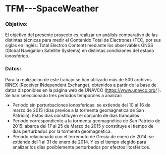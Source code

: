 # TFM---SpaceWeather

### Objetivo:
El objetivo del presente proyecto es realizar un análisis comparativo de las distintas técnicas para medir el Contenido Total de Electrones (TEC, por sus siglas en inglés: Total Electron Content) mediante los observables GNSS (Global Navigation Satellite Systems) en distintas condiciones del estado ionosférico.


### Datos:
Para la realización de este trabajo se han utilizado más de 500 archivos RINEX (Receiver INdependent Exchange), obtenidos a partir de la base de datos disponibles en la página web de UNAVCO (https://www.unavco.org/ ). 
Se han seleccionado tres periodos temporales a analizar: 
* Periodo sin perturbaciones ionosfericas: se extiende del 10 al 16 de marzo de 2015 (días previos a la tormenta geomagnética de San Patricio). Estos días constituyen el conjunto de días tranquilos 
* Periodo correspondiente a la tormenta geomagnética de San Patricio de 2015: abarca del 17 al 25 de Marzo de 2015 y constituye el tiempo de días perturbados por la tormenta geomagnética. 
* Periodo relacionado con el terremoto de Grecia de enero de 2014: se extiende del 1 al 31 de enero de 2014. Y es el tiempo elegido para analizar los días posiblemente perturbados por efectos litosféricos. 
